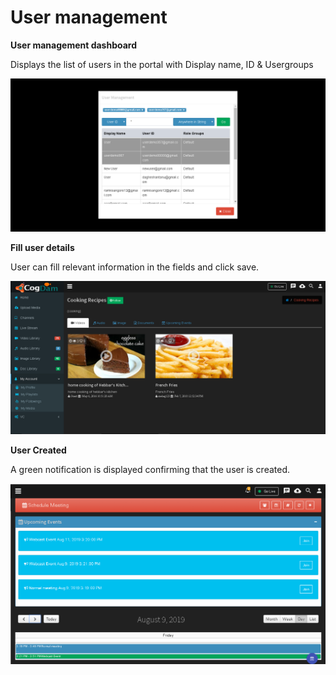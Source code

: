 # User management

**User management dashboard**

Displays the list of users in the portal with Display name, ID & Usergroups

![](../../.gitbook/assets/image%20%28135%29.png)

**Fill user details**

User can fill relevant information in the fields and click save.

![](../../.gitbook/assets/image%20%2828%29.png)

**User Created**

A green notification is displayed confirming that the user is created.

![](../../.gitbook/assets/image%20%28134%29.png)

